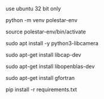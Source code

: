 use ubuntu 32 bit only

python -m venv polestar-env

source polestar-env/bin/activate

sudo apt install -y python3-libcamera

sudo apt-get install libcap-dev

sudo apt-get install libopenblas-dev

sudo apt-get install gfortran

pip install -r requirements.txt


